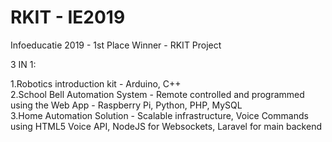 # RKIT - IE2019
Infoeducatie 2019 - 1st Place Winner - RKIT Project

3 IN 1:

1.Robotics introduction kit - Arduino, C++ </br>
2.School Bell Automation System - Remote controlled and programmed using the Web App - Raspberry Pi, Python, PHP, MySQL </br>
3.Home Automation Solution - Scalable infrastructure, Voice Commands using HTML5 Voice API, NodeJS for Websockets, Laravel for main backend



